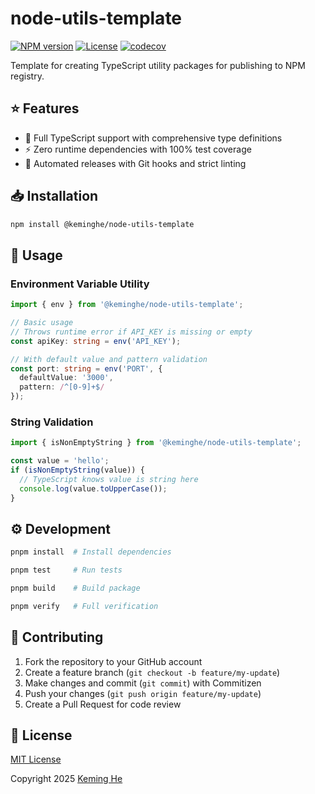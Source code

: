 # node-utils-template

[![NPM version](https://img.shields.io/npm/v/@keminghe/node-utils-template.svg)](https://www.npmjs.com/package/@keminghe/node-utils-template)
[![License](https://img.shields.io/npm/l/@keminghe/node-utils-template.svg)](https://github.com/KemingHe/node-utils-template/blob/main/LICENSE)
[![codecov](https://codecov.io/gh/KemingHe/node-utils-template/graph/badge.svg?token=ryf67P7bm9)](https://codecov.io/gh/KemingHe/node-utils-template)

Template for creating TypeScript utility packages for publishing to NPM registry.

## ⭐ Features

- 📝 Full TypeScript support with comprehensive type definitions
- ⚡️ Zero runtime dependencies with 100% test coverage
- 🔄 Automated releases with Git hooks and strict linting

## 📥 Installation

```bash
npm install @keminghe/node-utils-template
```

## 🚀 Usage

### Environment Variable Utility

```typescript
import { env } from '@keminghe/node-utils-template';

// Basic usage
// Throws runtime error if API_KEY is missing or empty
const apiKey: string = env('API_KEY');

// With default value and pattern validation
const port: string = env('PORT', {
  defaultValue: '3000',
  pattern: /^[0-9]+$/
});
```

### String Validation

```typescript
import { isNonEmptyString } from '@keminghe/node-utils-template';

const value = 'hello';
if (isNonEmptyString(value)) {
  // TypeScript knows value is string here
  console.log(value.toUpperCase());
}
```



## ⚙️ Development

```bash
pnpm install  # Install dependencies

pnpm test     # Run tests

pnpm build    # Build package

pnpm verify   # Full verification
```

## 🤝 Contributing

1. Fork the repository to your GitHub account
2. Create a feature branch (`git checkout -b feature/my-update`)
3. Make changes and commit (`git commit`) with Commitizen
4. Push your changes (`git push origin feature/my-update`)
5. Create a Pull Request for code review

## 📄 License

[MIT License](https://github.com/KemingHe/node-utils-template/blob/main/LICENSE)

Copyright 2025 [Keming He](http://linkedin.com/in/keminghe)
